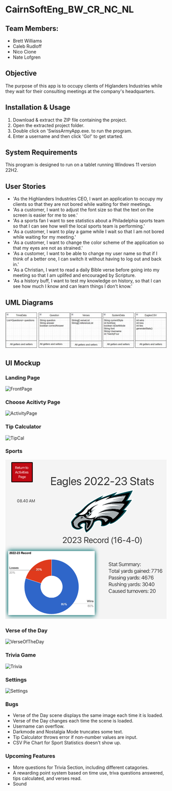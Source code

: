 # CairnSoftEng_BW_CR_NC_NL

## Team Members:
- Brett Williams
- Caleb Rudloff
- Nico Cione
- Nate Lofgren

## Objective
The purpose of this app is to occupy clients of Higlanders Industries while they wait for their consulting meetings at the company's headquarters.

## Installation & Usage
1. Download & extract the ZIP file containing the project.
2. Open the extracted project folder.
3. Double click on 'SwissArmyApp.exe. to run the program.
4. Enter a username and then click 'Go!' to get started.

## System Requirements
This program is designed to run on a tablet running Windows 11 version 22H2.

## User Stories
- 'As the Highlanders Industries CEO, I want an application to occupy my clients so that they are not bored while waiting for their meetings.
- 'As a customer, I want to adjust the font size so that the text on the screen is easier for me to see.'
- 'As a sports fan I want to see statistics about a Philadelphia sports team so that I can see how well the local sports team is performing.'
- 'As a customer, I want to play a game while I wait so that I am not bored while waiting for my meeting.'
- 'As a customer, I want to change the color scheme of the application so that my eyes are not as strained.'
- 'As a customer, I want to be able to change my user name so that if I think of a better one, I can switch it without having to log out and back in.'
- 'As a Christian, I want to read a daily Bible verse before going into my meeting so that I am uplifed and encouraged by Scripture.
- 'As a history buff, I want to test my knowledge on history, so that I can see how much I know and can learn things I don't know.'

## UML Diagrams
![UML Diagram](https://github.com/Brettw347/CairnSoftEngFinal_BW_CR_NC_NL/blob/main/UML%20java%20class%20diagram.jpg)

## UI Mockup
### Landing Page
![FrontPage](https://user-images.githubusercontent.com/112523378/235389927-8862b2a4-d9d0-4c1d-890f-a62a5acbf0fd.png)

### Choose Acitivty Page
![ActivityPage](https://user-images.githubusercontent.com/112523378/235389946-6a5d8b3d-a67f-457a-8f6e-c6955bfc2fbf.png)

### Tip Calculator
![TipCal](https://user-images.githubusercontent.com/112523378/235389902-e4db9106-f17d-4e46-8b6a-1354ed453c4f.png)

### Sports 
![Sports](https://github.com/Brettw347/CairnSoftEngFinal_BW_CR_NC_NL/blob/main/UI%20Mockups/SportsUpdated.png)

### Verse of the Day
![VerseOfTheDay](https://user-images.githubusercontent.com/112523378/235389887-4970f1ca-05f3-4f81-8def-91525405ef4b.png)

### Trivia Game
![Trivia](https://user-images.githubusercontent.com/112523378/235389852-cc74e850-a5c2-452a-9114-f0d9f2a54ad2.png)

### Settings
![Settings](https://user-images.githubusercontent.com/112523378/235390046-d74c9ef6-6bd2-470e-bf1f-4214f3b2f98f.png)

### Bugs
- Verse of the Day scene displays the same image each time it is loaded. 
- Verse of the Day changes each time the scene is loaded.
- Username can overflow.
- Darkmode and Nostalgia Mode truncates some text.
- Tip Calculator throws error if non-number values are input.
- CSV Pie Chart for Sport Statistics doesn't show up.


### Upcoming Features
- More questions for Trivia Section, including different catagories.
- A rewarding point system based on time use, triva questions answered, tips calculated, and verses read.
- Sound
